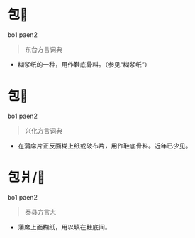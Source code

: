 # 包𤖭
bo1 paen2
> 东台方言词典
- 糊浆纸的一种，用作鞋底骨料。（参见“糊浆纸”）

# 包𤖭
bo1 paen2
> 兴化方言词典
- 在蒲席片正反面糊上纸或破布片，用作鞋底骨料。近年已少见。

# 包爿/𤖭
bo1 paen2
> 泰县方言志
- 蒲席上面糊纸，用以填在鞋底间。
